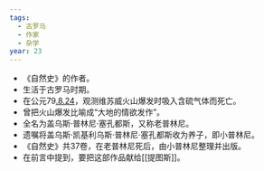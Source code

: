 ```yaml
---
tags:
  - 古罗马
  - 作家
  - 杂学
year: 23
---
```


- 《自然史》的作者。
- 生活于古罗马时期。
- 在公元79[.8.24](2024-08-24.md)，观测维苏威火山爆发时吸入含硫气体而死亡。
- 曾把火山爆发比喻成“大地的情欲发作”。
- 全名为盖乌斯·普林尼·塞孔都斯，又称老普林尼。
- 遗嘱将盖乌斯·凯基利乌斯·普林尼·塞孔都斯收为养子，即小普林尼。
- 《自然史》共37卷，在老普林尼死后，由小普林尼整理并出版。
- 在前言中提到，要把这部作品献给[[提图斯]]。